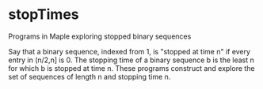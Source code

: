# stopTimes
Programs in Maple exploring stopped binary sequences

Say that a binary sequence, indexed from 1, is "stopped at time n" if every entry in (n/2,n] is 0.
The stopping time of a binary sequence b is the least n for which b is stopped at time n.
These programs construct and explore the set of sequences of length n and stopping time n.
